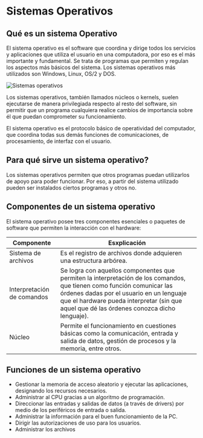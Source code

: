 # Sistemas Operativos

## Qué es un sistema Operativo


El sistema operativo es el software que coordina y dirige todos los servicios y aplicaciones que utiliza el usuario en una computadora, por eso es el más importante y fundamental. Se trata de programas que permiten y regulan los aspectos más básicos del sistema. Los sistemas operativos más utilizados son Windows, Linux, OS/2 y DOS.

![Sistemas operativos](https://static-geektopia.com/storage/t/p/444/4449/816x381/best-operative-system-eve.webp)

Los sistemas operativos, también llamados núcleos o kernels, suelen ejecutarse de manera privilegiada respecto al resto del software, sin permitir que un programa cualquiera realice cambios de importancia sobre él que puedan comprometer su funcionamiento.

El sistema operativo es el protocolo básico de operatividad del computador, que coordina todas sus demás funciones de comunicaciones, de procesamiento, de interfaz con el usuario.


## Para qué sirve un sistema operativo?

Los sistemas operativos permiten que otros programas puedan utilizarlos de apoyo para poder funcionar. Por eso, a partir del sistema utilizado pueden ser instalados ciertos programas y otros no.

## Componentes de un sistema operativo

El sistema operativo posee tres componentes esenciales o paquetes de software que permiten la interacción con el hardware:

|Componente|Esxplicación|
|----------|------------|
| Sistema de archivos |Es el registro de archivos donde adquieren una estructura arbórea.|
|Interpretación de comandos| Se logra con aquellos componentes que permiten la interpretación de los comandos, que tienen como función comunicar las órdenes dadas por el usuario en un lenguaje que el hardware pueda interpretar (sin que aquel que dé las órdenes conozca dicho lenguaje).|
|Núcleo|Permite el funcionamiento en cuestiones básicas como la comunicación, entrada y salida de datos, gestión de procesos y la memoria, entre otros.|

## Funciones de un sistema operativo


- Gestionar la memoria de acceso aleatorio y ejecutar las aplicaciones, designando los recursos necesarios.
- Administrar al CPU gracias a un algoritmo de programación.
- Direccionar las entradas y salidas de datos (a través de drivers) por medio de los periféricos de entrada o salida.
- Administrar la información para el buen funcionamiento de la PC.
- Dirigir las autorizaciones de uso para los usuarios.
- Administrar los archivos

